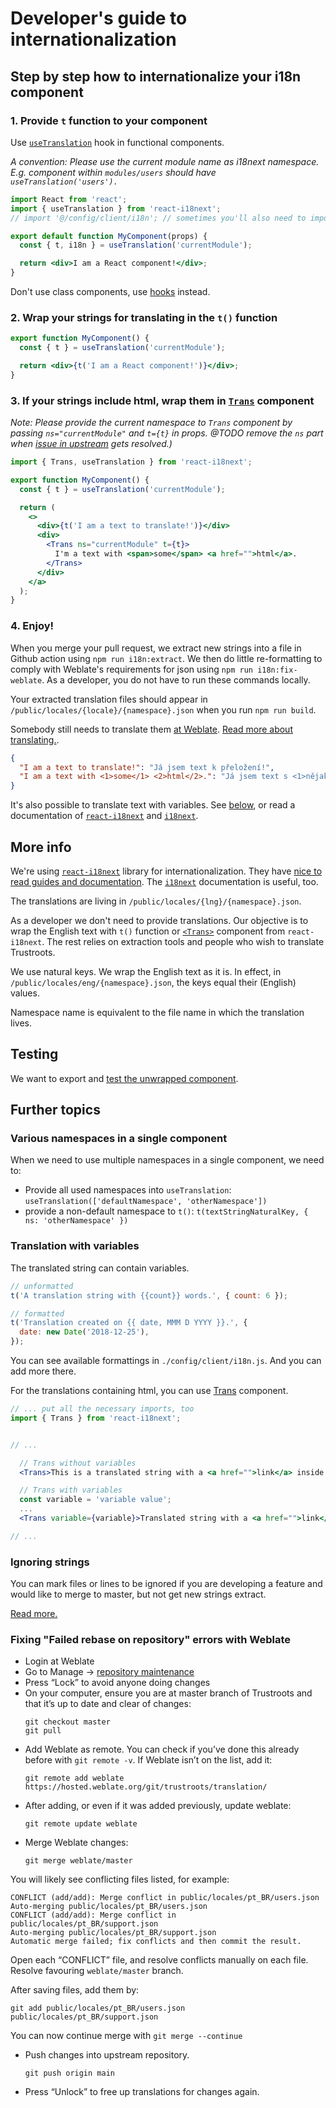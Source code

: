 # Developer's guide to internationalization

## Step by step how to internationalize your i18n component

### 1. Provide `t` function to your component

Use [`useTranslation`](https://react.i18next.com/latest/usetranslation-hook) hook in functional components.

_A convention: Please use the current module name as i18next namespace. E.g. component within `modules/users` should have `useTranslation('users').`_

```jsx
import React from 'react';
import { useTranslation } from 'react-i18next';
// import '@/config/client/i18n'; // sometimes you'll also need to import i18n config

export default function MyComponent(props) {
  const { t, i18n } = useTranslation('currentModule');

  return <div>I am a React component!</div>;
}
```

Don't use class components, use [hooks](https://reactjs.org/docs/hooks-overview.html) instead.

### 2. Wrap your strings for translating in the `t()` function

```jsx
export function MyComponent() {
  const { t } = useTranslation('currentModule');

  return <div>{t('I am a React component!')}</div>;
}
```

### 3. If your strings include html, wrap them in [`Trans`](https://react.i18next.com/components/trans-component) component

_Note: Please provide the current namespace to `Trans` component by passing `ns="currentModule"` and `t={t}` in props.
@TODO remove the `ns` part when [issue in upstream](https://github.com/gilbsgilbs/babel-plugin-i18next-extract/issues/153) gets resolved.)_

```jsx
import { Trans, useTranslation } from 'react-i18next';

export function MyComponent() {
  const { t } = useTranslation('currentModule');

  return (
    <>
      <div>{t('I am a text to translate!')}</div>
      <div>
        <Trans ns="currentModule" t={t}>
          I'm a text with <span>some</span> <a href="">html</a>.
        </Trans>
      </div>
    </a>
  );
}
```

### 4. Enjoy!

When you merge your pull request, we extract new strings into a file in Github action using `npm run i18n:extract`. We then do little re-formatting to comply with Weblate's requirements for json using `npm run i18n:fix-weblate`. As a developer, you do not have to run these commands locally.

Your extracted translation files should appear in `/public/locales/{locale}/{namespace}.json` when you run `npm run build`.

Somebody still needs to translate them [at Weblate](https://hosted.weblate.org/projects/trustroots/). [Read more about translating.](./Translating-Getting-Started.md).

```json
{
  "I am a text to translate!": "Já jsem text k přeložení!",
  "I am a text with <1>some</1> <2>html</2>.": "Já jsem text s <1>nějakým</1> <2>html</2>."
}
```

It's also possible to translate text with variables. See [below](#translation-with-variables), or read a documentation of [`react-i18next`](https://react.i18next.com) and [`i18next`](https://www.i18next.com).

## More info

We're using [`react-i18next`](https://react.i18next.com/) library for internationalization. They have [nice to read guides and documentation](https://react.i18next.com/guides/quick-start). The [`i18next`](https://www.i18next.com/) documentation is useful, too.

The translations are living in `/public/locales/{lng}/{namespace}.json`.

As a developer we don't need to provide translations. Our objective is to wrap the English text with `t()` function or [`<Trans>`](https://react.i18next.com/latest/trans-component) component from `react-i18next`. The rest relies on extraction tools and people who wish to translate Trustroots.

We use natural keys. We wrap the English text as it is. In effect, in `/public/locales/eng/{namespace}.json`, the keys equal their (English) values.

Namespace name is equivalent to the file name in which the translation lives.

## Testing

We want to export and [test the unwrapped component](https://react.i18next.com/misc/testing).

## Further topics

### Various namespaces in a single component

When we need to use multiple namespaces in a single component, we need to:

- Provide all used namespaces into `useTranslation`: `useTranslation(['defaultNamespace', 'otherNamespace'])`
- provide a non-default namespace to `t()`: `t(textStringNaturalKey, { ns: 'otherNamespace' })`

### Translation with variables

The translated string can contain variables.

```jsx
// unformatted
t('A translation string with {{count}} words.', { count: 6 });

// formatted
t('Translation created on {{ date, MMM D YYYY }}.', {
  date: new Date('2018-12-25'),
});
```

You can see available formattings in `./config/client/i18n.js`. And you can add more there.

For the translations containing html, you can use [Trans](https://react.i18next.com/latest/trans-component) component.

```jsx
// ... put all the necessary imports, too
import { Trans } from 'react-i18next';


// ...

  // Trans without variables
  <Trans>This is a translated string with a <a href="">link</a> inside.</Trans>

  // Trans with variables
  const variable = 'variable value';
  ...
  <Trans variable={variable}>Translated string with a <a href="">link</a> and {{ variable }}</Trans>

// ...
```

### Ignoring strings

You can mark files or lines to be ignored if you are developing a feature and would like to merge to master, but not get new strings extract.

[Read more.](https://i18next-extract.netlify.app/#/comment-hints?id=disable-extraction-on-a-specific-line-or-code-section)

### Fixing "Failed rebase on repository" errors with Weblate

- Login at Weblate
- Go to Manage → [repository maintenance](https://hosted.weblate.org/projects/trustroots/#repository)
- Press “Lock” to avoid anyone doing changes
- On your computer, ensure you are at master branch of Trustroots and that it’s up to date and clear of changes:
  ```
  git checkout master
  git pull
  ```
- Add Weblate as remote. You can check if you’ve done this already before with `git remote -v`. If Weblate isn’t on the list, add it:
  ```
  git remote add weblate https://hosted.weblate.org/git/trustroots/translation/
  ```
- After adding, or even if it was added previously, update weblate:
  ```
  git remote update weblate
  ```
- Merge Weblate changes:
  ```
  git merge weblate/master
  ```

You will likely see conflicting files listed, for example:

```
CONFLICT (add/add): Merge conflict in public/locales/pt_BR/users.json
Auto-merging public/locales/pt_BR/users.json
CONFLICT (add/add): Merge conflict in public/locales/pt_BR/support.json
Auto-merging public/locales/pt_BR/support.json
Automatic merge failed; fix conflicts and then commit the result.
```

Open each “CONFLICT” file, and resolve conflicts manually on each file. Resolve favouring `weblate/master` branch.

After saving files, add them by:

```
git add public/locales/pt_BR/users.json public/locales/pt_BR/support.json
```

You can now continue merge with `git merge --continue`

- Push changes into upstream repository.
  ```
  git push origin main
  ```
- Press “Unlock” to free up translations for changes again.
